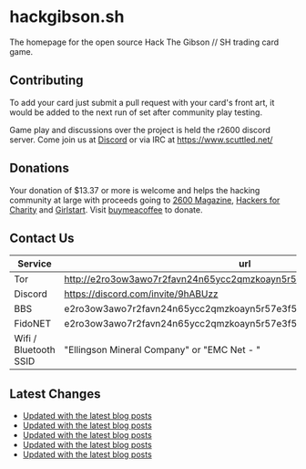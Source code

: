 # hackgibson.sh
The homepage for the open source Hack The Gibson // SH trading card game.


## Contributing

To add your card just submit a pull request with your card's front art, it would be added to the next run of set after community play testing.

Game play and discussions over the project is held the r2600 discord server. Come join us at [Discord](https://discord.com/invite/9hABUzz) or via IRC at https://www.scuttled.net/


## Donations

Your donation of $13.37 or more is welcome and helps the hacking community at large with proceeds going to [2600 Magazine](https://2600.com/), [Hackers for Charity](https://hackersforcharity.org) and [Girlstart](https://girlstart.org).  Visit [buymeacoffee](https://www.buymeacoffee.com/hackgibson.sh) to donate.


## Contact Us

Service | url
-|-
Tor | http://e2ro3ow3awo7r2favn24n65ycc2qmzkoayn5r57e3f56nvjwdcgg32ad.onion
Discord | https://discord.com/invite/9hABUzz
BBS | e2ro3ow3awo7r2favn24n65ycc2qmzkoayn5r57e3f56nvjwdcgg32ad.onion:23
FidoNET | e2ro3ow3awo7r2favn24n65ycc2qmzkoayn5r57e3f56nvjwdcgg32ad.onion:24554
Wifi / Bluetooth SSID | "Ellingson Mineral Company" or "EMC Net - <fidonet address>"

## Latest Changes
<!-- BLOG-POST-LIST:START -->
- [Updated with the latest blog posts](https://github.com/DFW2600/hackgibson.sh/commit/c4a08f2dfcc10e6d1dd69c0178ed06b015179661)
- [Updated with the latest blog posts](https://github.com/DFW2600/hackgibson.sh/commit/b3c7c81a1664f143aae8d5874c46ceba46267653)
- [Updated with the latest blog posts](https://github.com/DFW2600/hackgibson.sh/commit/48590bb58d5bff3dc829baffb55db9bcb69619e4)
- [Updated with the latest blog posts](https://github.com/DFW2600/hackgibson.sh/commit/5b43dc284c20d8b68a08a75eeedbf6e538a4781f)
- [Updated with the latest blog posts](https://github.com/DFW2600/hackgibson.sh/commit/f877f7f4521a27a4512dd2771038583664b722ed)
<!-- BLOG-POST-LIST:END -->

